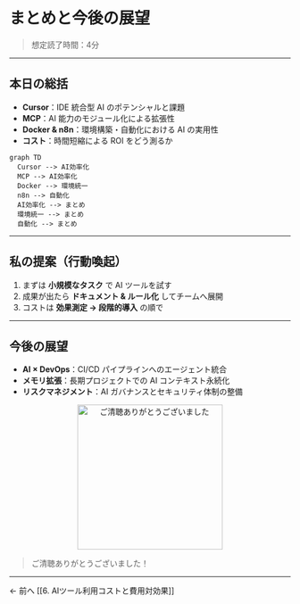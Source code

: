 # まとめと今後の展望

> 想定読了時間：4分

---

## 本日の総括

- **Cursor**：IDE 統合型 AI のポテンシャルと課題
- **MCP**：AI 能力のモジュール化による拡張性
- **Docker & n8n**：環境構築・自動化における AI の実用性
- **コスト**：時間短縮による ROI をどう測るか

```mermaid
graph TD
  Cursor --> AI効率化
  MCP --> AI効率化
  Docker --> 環境統一
  n8n --> 自動化
  AI効率化 --> まとめ
  環境統一 --> まとめ
  自動化 --> まとめ
```

---

## 私の提案（行動喚起）

1. まずは **小規模なタスク** で AI ツールを試す
2. 成果が出たら **ドキュメント & ルール化** してチームへ展開
3. コストは **効果測定 → 段階的導入** の順で

---

## 今後の展望

- **AI × DevOps**：CI/CD パイプラインへのエージェント統合
- **メモリ拡張**：長期プロジェクトでの AI コンテキスト永続化
- **リスクマネジメント**：AI ガバナンスとセキュリティ体制の整備

<div align="center">
  <img src="https://via.placeholder.com/600x260?text=Thank+You" alt="ご清聴ありがとうございました" height="260" />
</div>

> ご清聴ありがとうございました！

---
← 前へ [[6. AIツール利用コストと費用対効果]]